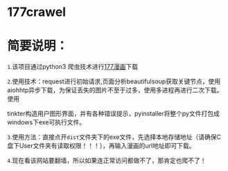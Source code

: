 # 177crawel

简要说明：
========


`1`.该项目通过python3 爬虫技术进行[177漫画](http://www.177pic.info)下载
      



`2`.使用技术：request进行初始请求,页面分析beautifulsoup获取关键节点，使用aiohhtp异步下载，为保证丢失的图片不至于过多，使用多进程再进行二次下载。使用

tinkter构造用户图形界面，并有各种错误提示，pyinstaller将整个py文件打包成windows下exe可执行文件。





`3`.使用方法：直接点开`dist`文件夹下的exe文件，先选择本地存储地址（请确保C盘下User文件夹有读取权限！！！），再输入漫画的url地址即可下载。





`4`.现在看该网站要翻墙，所以如果连正常访问都做不了，那肯定也爬不了！

